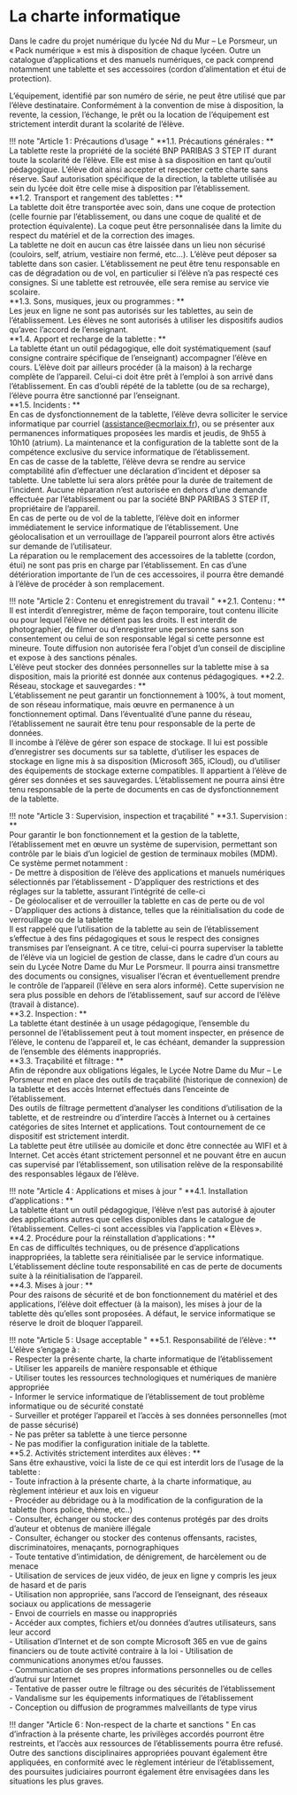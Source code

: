 # La charte informatique

Dans le cadre du projet numérique du lycée Nd du Mur – Le Porsmeur, un « Pack numérique » est mis à disposition de chaque lycéen. Outre un catalogue d’applications et des manuels numériques, ce pack comprend notamment une tablette et ses accessoires (cordon d’alimentation et étui de protection).  

L’équipement, identifié par son numéro de série, ne peut être utilisé que par l’élève destinataire. Conformément à la convention de mise à disposition, la revente, la cession, l’échange, le prêt ou la location de l’équipement est strictement interdit durant la scolarité de l’élève. 

!!! note "Article 1 : Précautions d’usage "
    **1.1. Précautions générales : **  
    La tablette reste la propriété de la société BNP PARIBAS 3 STEP IT durant toute la scolarité de l’élève. Elle est mise à sa disposition en tant qu’outil pédagogique. L’élève doit ainsi accepter et respecter cette charte sans réserve. Sauf autorisation spécifique de la direction, la tablette utilisée au sein du lycée doit être celle mise à disposition par l’établissement.  
     **1.2. Transport et rangement des tablettes : **  
    La tablette doit être transportée avec soin, dans une coque de protection (celle fournie par l’établissement, ou dans une coque de qualité et de protection équivalente). La coque peut être personnalisée dans la limite du respect du matériel et de la correction des images.  
    La tablette ne doit en aucun cas être laissée dans un lieu non sécurisé (couloirs, self, atrium, vestiaire non fermé, etc…). L’élève peut déposer sa tablette dans son casier. L’établissement ne peut être tenu responsable en cas de dégradation ou de vol, en particulier si l’élève n’a pas respecté ces consignes. Si une tablette est retrouvée, elle sera remise au service vie scolaire.  
     **1.3. Sons, musiques, jeux ou programmes : **  
    Les jeux en ligne ne sont pas autorisés sur les tablettes, au sein de l’établissement. Les élèves ne sont autorisés à utiliser les dispositifs audios qu’avec l’accord de l’enseignant.  
     **1.4. Apport et recharge de la tablette : **  
    La tablette étant un outil pédagogique, elle doit systématiquement (sauf consigne contraire spécifique de l’enseignant) accompagner l’élève en cours. L’élève doit par ailleurs procéder (à la maison) à la recharge complète de l’appareil. Celui-ci doit être prêt à l’emploi à son arrivé dans l’établissement. En cas d’oubli répété de la tablette (ou de sa recharge), l’élève pourra être sanctionné par l’enseignant.   
     **1.5. Incidents : **  
    En cas de dysfonctionnement de la tablette, l’élève devra solliciter le service informatique par courriel (assistance@ecmorlaix.fr), ou se présenter aux permanences informatiques proposées les mardis et jeudis, de 9h55 à 10h10 (atrium). La maintenance et la configuration de la tablette sont de la compétence exclusive du service informatique de l’établissement.  
    En cas de casse de la tablette, l’élève devra se rendre au service comptabilité afin d’effectuer une déclaration d’incident et déposer sa tablette. Une tablette lui sera alors prêtée pour la durée de traitement de l’incident. Aucune réparation n’est autorisée en dehors d’une demande effectuée par l’établissement ou par la société BNP PARIBAS 3 STEP IT, propriétaire de l’appareil.  
    En cas de perte ou de vol de la tablette, l’élève doit en informer immédiatement le service informatique de l’établissement. Une géolocalisation et un verrouillage de l’appareil pourront alors être activés sur demande de l’utilisateur.    
    La réparation ou le remplacement des accessoires de la tablette (cordon, étui) ne sont pas pris en charge par l’établissement. En cas d’une détérioration importante de l’un de ces accessoires, il pourra être demandé à l’élève de procéder à son remplacement.   

!!! note "Article 2 : Contenu et enregistrement du travail "
     **2.1. Contenu : **  
    Il est interdit d’enregistrer, même de façon temporaire, tout contenu illicite ou pour lequel l’élève ne détient pas les droits. Il est interdit de photographier, de filmer ou d’enregistrer une personne sans son consentement ou celui de son responsable légal si cette personne est mineure. Toute diffusion non autorisée fera l'objet d’un conseil de discipline et expose à des sanctions pénales.   
    L’élève peut stocker des données personnelles sur la tablette mise à sa disposition, mais la priorité est donnée aux contenus pédagogiques. 
     **2.2. Réseau, stockage et sauvegardes : **  
    L’établissement ne peut garantir un fonctionnement à 100%, à tout moment, de son réseau informatique, mais œuvre en permanence à un fonctionnement optimal. Dans l’éventualité d’une panne du réseau, l’établissement ne saurait être tenu pour responsable de la perte de données.   
    Il incombe à l’élève de gérer son espace de stockage. Il lui est possible d’enregistrer ses documents sur sa tablette, d’utiliser les espaces de stockage en ligne mis à sa disposition (Microsoft 365, iCloud), ou d’utiliser des équipements de stockage externe compatibles. Il appartient à l’élève de gérer ses données et ses sauvegardes. L’établissement ne pourra ainsi être tenu responsable de la perte de documents en cas de dysfonctionnement de la tablette.  
 

!!! note "Article 3 : Supervision, inspection et traçabilité "
     **3.1. Supervision : **  
    Pour garantir le bon fonctionnement et la gestion de la tablette, l’établissement met en œuvre un système de supervision, permettant son contrôle par le biais d’un logiciel de gestion de terminaux mobiles (MDM). Ce système permet notamment :  
    - De mettre à disposition de l’élève des applications et manuels numériques sélectionnés par l’établissement 
    - D’appliquer des restrictions et des réglages sur la tablette, assurant l’intégrité de celle-ci  
    - De géolocaliser et de verrouiller la tablette en cas de perte ou de vol  
    - D’appliquer des actions à distance, telles que la réinitialisation du code de verrouillage ou de la tablette  
    Il est rappelé que l’utilisation de la tablette au sein de l’établissement s’effectue à des fins pédagogiques et sous le respect des consignes transmises par l’enseignant. A ce titre, celui-ci pourra superviser la tablette de l’élève via un logiciel de gestion de classe, dans le cadre d’un cours au sein du Lycée Notre Dame du Mur Le Porsmeur. Il pourra ainsi transmettre des documents ou consignes, visualiser l’écran et éventuellement prendre le contrôle de l’appareil (l’élève en sera alors informé). Cette supervision ne sera plus possible en dehors de l’établissement, sauf sur accord de l’élève (travail à distance).  
     **3.2. Inspection : **  
    La tablette étant destinée à un usage pédagogique, l’ensemble du personnel de l’établissement peut à tout moment inspecter, en présence de l’élève, le contenu de l’appareil et, le cas échéant, demander la suppression de l’ensemble des éléments inappropriés.  
     **3.3. Traçabilité et filtrage : **  
    Afin de répondre aux obligations légales, le Lycée Notre Dame du Mur – Le Porsmeur met en place des outils de traçabilité (historique de connexion) de la tablette et des accès Internet effectués dans l’enceinte de l’établissement.  
    Des outils de filtrage permettent d’analyser les conditions d’utilisation de la tablette, et de restreindre ou d’interdire l’accès à Internet ou à certaines catégories de sites Internet et applications. Tout contournement de ce dispositif est strictement interdit.  
    La tablette peut être utilisée au domicile et donc être connectée au WIFI et à Internet. Cet accès étant strictement personnel et ne pouvant être en aucun cas supervisé par l’établissement, son utilisation relève de la responsabilité des responsables légaux de l’élève. 


!!! note "Article 4 : Applications et mises à jour " 
     **4.1. Installation d’applications : **  
    La tablette étant un outil pédagogique, l’élève n’est pas autorisé à ajouter des applications autres que celles disponibles dans le catalogue de l’établissement. Celles-ci sont accessibles via l’application « Elèves ».   
     **4.2. Procédure pour la réinstallation d’applications : **  
    En cas de difficultés techniques, ou de présence d’applications inappropriées, la tablette sera réinitialisée par le service informatique.         L’établissement décline toute responsabilité en cas de perte de documents suite à la réinitialisation de l’appareil.  
     **4.3. Mises à jour : **  
    Pour des raisons de sécurité et de bon fonctionnement du matériel et des applications, l’élève doit effectuer (à la maison), les mises à jour de la tablette dès qu’elles sont proposées. A défaut, le service informatique se réserve le droit de bloquer l’appareil.   

!!! note "Article 5 : Usage acceptable "
     **5.1. Responsabilité de l’élève : **  
    L’élève s’engage à :  
    - Respecter la présente charte, la charte informatique de l’établissement  
    - Utiliser les appareils de manière responsable et éthique  
    - Utiliser toutes les ressources technologiques et numériques de manière appropriée  
    - Informer le service informatique de l’établissement de tout problème informatique ou de sécurité constaté  
    - Surveiller et protéger l’appareil et l’accès à ses données personnelles (mot de passe sécurisé)  
    - Ne pas prêter sa tablette à une tierce personne  
    - Ne pas modifier la configuration initiale de la tablette.  
     **5.2. Activités strictement interdites aux élèves : **  
    Sans être exhaustive, voici la liste de ce qui est interdit lors de l’usage de la tablette :  
    - Toute infraction à la présente charte, à la charte informatique, au règlement intérieur et aux lois en vigueur  
    - Procéder au débridage ou à la modification de la configuration de la tablette (hors police, thème, etc..)  
    - Consulter, échanger ou stocker des contenus protégés par des droits d’auteur et obtenus de manière illégale  
    - Consulter, échanger ou stocker des contenus offensants, racistes, discriminatoires, menaçants, pornographiques  
    - Toute tentative d’intimidation, de dénigrement, de harcèlement ou de menace  
    - Utilisation de services de jeux vidéo, de jeux en ligne y compris les jeux de hasard et de paris  
    - Utilisation non appropriée, sans l’accord de l’enseignant, des réseaux sociaux ou applications de messagerie  
    - Envoi de courriels en masse ou inappropriés  
    - Accéder aux comptes, fichiers et/ou données d’autres utilisateurs, sans leur accord   
    - Utilisation d’Internet et de son compte Microsoft 365 en vue de gains financiers ou de toute activité contraire à la loi 
    - Utilisation de communications anonymes et/ou fausses.  
    - Communication de ses propres informations personnelles ou de celles d’autrui sur Internet  
    - Tentative de passer outre le filtrage ou des sécurités de l’établissement  
    - Vandalisme sur les équipements informatiques de l’établissement  
    - Conception ou diffusion de programmes malveillants de type virus 

!!! danger "Article 6 : Non-respect de la charte et sanctions "
    En cas d’infraction à la présente charte, les privilèges accordés pourront être restreints, et l’accès aux ressources de l’établissements pourra être refusé. Outre des sanctions disciplinaires appropriées pouvant également être appliquées, en conformité avec le règlement intérieur de l’établissement, des poursuites judiciaires pourront également être envisagées dans les situations les plus graves. 
